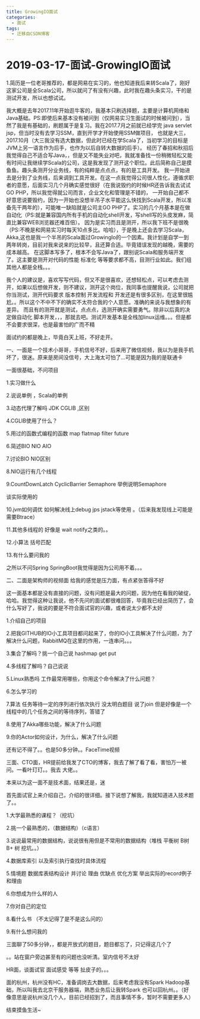```yaml
---
title: GrowingIO面试
categories:
  - 面试
tags:
  - 迁移自CSDN博客
---
```


# 2019-03-17-面试-GrowingIO面试

1.简历是一位老哥推荐的，都是网易在实习的，他也知道我后来转Scala了，刚好这家公司是全Scala公司，所以就问了有没有兴趣，此时我在趣头条实习，干的是测试开发，所以也想试试。

我大概是去年2017.11年开始逛牛客的，我基本只刷选择题，主要是计算机网络和Java基础。PS:即使后来基本没有被问到（仅网易实习生面试的时候被问到），当然了我是有基础的，刷题属于是复习。我在2017.7月之前就已经学完 java servlet jsp，但当时没有去学习SSM，直到开学才开始使用SSM做项目， 也就是大三，2017.10月（大三我没有选大数据，但此时已经在学Scala了，当初学习的目标是JVM上另一语言作为后手，也作为以后自转大数据的后手）。 经历了春招和秋招后我觉得自己不适合写Java，，但是又不能失业对吧，我就准备找一份稍微轻松又能有时间让我继续学Scala的公司，这是我发现了测开这个职位。此后简称自己是摸鱼鱼。趣头条测开分业务线，有的纯粹是点点点，有的是工具开发。 我一开始进去是分到了业务线，后来调到工具开发。在这一点我觉得公司很人性化，遵循求职者的意愿，后面实习几个月确实感觉很好（在我说毁约的时候HR还告诉我去试试GO PHP，所以我觉得就公司而言，企业文化和管理是不错的， 一开始自己都不好意思说要毁约，因为一开始也没想半吊子水平能这么快找到Scala开发，所以准备先干两年的），可能唯一缺陷就是公司主GO PHP了。实习的几个月基本是在做自动化（PS:就是兼容国内所有手机的自动化shell开发，写shell写的头皮发麻，简直比兼容WEB浏览器还难百倍）。 因为是实习而且是测开，所以我下班不是很晚（PS:不晚是和网易实习时每天10点多比。哈哈），于是晚上还会去学习Scala，Akka,这也是我一个半吊的Scala面过GrowingIo的一个因素。我计划是自学一到两年转岗，目前对我来说来的比较早，且还算合适。毕竟错误发现的越晚，需要的成本越高。 在这脚本写多了，根本不会写Java了，跟别说Scala和服务端开发了。这主要是测开对代码的性能 标准化 等等要求都不高，目测行业如此。我们组其他人都是全栈。。。

我个人的建议是，喜欢写写代码，但又不是很喜欢，还想轻松点，可以考虑去测开，如果以后想做开发，则不建议，测开这个岗位，我同事也提醒我说，公司就把你当测试，测开代码要求 版本控制 开发流程和 开发还是有很多区别，在这里很尴尬。。所以这个不中不下的确实不太符合我的个人意愿。准确的来说与我想象的有差异。 而且有的测开就是测试，点点点，选测开确实需要勇气。除非以后真的决定做自动化 脚本开发，，，那就去吧。测试开发基本是全栈加linux运维。。。但是都不会要求很深，也是最害怕的广而不精

面试约的都是晚上，毕竟白天上班，不好走开。

一、一面是一个技术小哥哥，手机信号不好，后来用了微信视频，我以为是我手机坏了，很迷。原来是房间没信号，大上海太可怕了...可能是因为我的是联通卡

一面很基础，不问项目

1.实习做什么

2.说说单例 ，Scala的单例

3.动态代理了解吗 JDK CGLIB ,区别

4.CGLIB使用了什么？

5.用过的函数式编程的函数 map flatmap filter future

6.简述BIO NIO AIO

7.讨论BIO NIO区别

8.NIO运行有几个线程

9.CountDownLatch CyclicBarrier Semaphore 举例说明Semaphore

谈实际使用的

10.jvm如何调优 如何解决线上debug jps jstack等使用 。（后来我发现线上可能是需要Btrace）

11.其他多线程的 好像是 wait notify之类的。。

12.小算法 括号匹配

13.有什么要问我的

之所以不问Spring SpringBoot我觉得是因为公司用不着。。。

二、二面是架构师的视频面 给我的感觉是压力面，有点紧张答得不好

这一面基本都是没有直接的问题，没有问题是最大的问题，因为他在看我的破绽，哈哈。我觉得这种让我说，他不先问的面试都很难回答，毕竟我已经出简历了，会什么写好了，我说的要是不符合面试官的兴趣，或者说太少都不太好

1.介绍自己的项目

2.把我GITHUB的IO小工具项目都问起来了，你的IO小工具解决了什么问题，为了解决什么问题，RabbitMQ在这里的作用，一连串问。。。

3.集合了解吗？挑一个自己说 hashmap get put

4.多线程了解吗？自己说说

5.Linux熟悉吗 工作最常用哪些，你用这个命令解决了什么问题？

6.怎么学习的

7.算法 任务等待一定的序列进行依次执行 没太明白题目 说了join 但是好像是一个线程中的几个任务之间的等待序列，答错了

8.使用了Akka哪些功能，解决了什么问题

9.你的Actor如何设计，为什么，解决了什么问题

还有记不得了。。也是50多分钟。。FaceTime视频

三面、CTO面，HR提前给我发了CTO的博客，我去了解了看了看，害怕万一被问。一看叶玎玎。。我去 大佬。。

本来以为这一面不是技术面，结果还是，迷

首先面试官上来介绍自己，介绍的很详细。接下说想了解我，我就知道进入技术题了。。

1.大学最熟悉的课程？（挖坑）

2.挑一个最熟悉的，（数据结构）（c语言）

3.说说最常用的数据结构，说说很有用但是不常用的数据结构（堆栈 平衡树 B树 B+ 树 挖坑。。）

4.数据库索引 以及索引执行查找时具体流程

5.情境题 数据库表结构设计 并讨论 理由 优缺点 优化方案 举出实际的record例子 和理由

6.你想成为什么样的人

7.你对自己的定位

8.看什么书 （不太记得了是不是这么问的）

9.有什么想问我的

三面聊了50多分钟，，都是开放式的题目，题目都忘了，只记得这几个了

。。站在窗户旁边甚至有的问题也没听清。室内信号不太好

HR面，谈面试官 面试感受 等等 扯皮子的。。。

面的杭州，杭州没有HC，准备调岗去大数据，后来考虑我没有Spark Hadoop基础，所以叫我去北京干服务器端，熟悉业务后让我转Spark 也可以回杭州。。（好像意思是说杭州没几个人，目前已经招到了，而且事情不多，暂时不需要更多人）

结束摸鱼生活~

